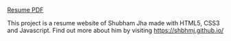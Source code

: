 [Resume PDF](https://drive.google.com/file/d/1xifd6yBKcqG6OS7Osc7gFZJg8Uwn6Eq_/view?usp=sharing)

This project is a resume website of Shubham Jha made with HTML5, CSS3 and Javascript. Find out more about him by visiting https://shbhmj.github.io/
